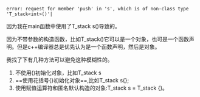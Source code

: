 
```
error: request for member 'push' in 's', which is of non-class type 'T_stack<int>()'|
```

因为我在main函数中使用了T_stack<int> s()导致的。

因为不带参数的构造函数，比如T_stack<T>()它可以是一个对象，也可是一个函数声明。但是c++编译器总是优先认为是一个函数声明，然后是对象。

我找了下有几种方法可以避免这种模糊性的。

1. 不使用()初始化对象，比如T_stack<int> s
2. ==使用花括号{}初始化对象==,比如T_stack<int> s{};
3. 使用赋值运算符和匿名默认构造的对象:T_stack<int> s = T_stack<int> {}。
